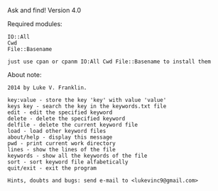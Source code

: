 Ask and find! Version 4.0

Required modules:
	
	IO::All
	Cwd
	File::Basename

	just use cpan or cpanm IO:All Cwd File::Basename to install them

About note:	

	2014 by Luke V. Franklin.

	key:value - store the key 'key' with value 'value'
	keys key - search the key in the keywords.txt file
	edit - edit the specified keyword
	delete - delete the specified keyword
	delfile - delete the current keyword file
	load - load other keyword files
	about/help - display this message
	pwd - print current work directory
	lines - show the lines of the file
	keywords - show all the keywords of the file
	sort - sort keyword file alfabetically
	quit/exit - exit the program

	Hints, doubts and bugs: send e-mail to <lukevinc9@gmail.com>

